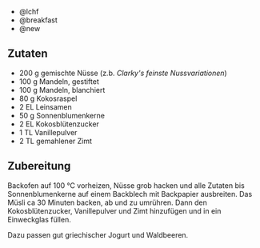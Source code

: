 - @lchf
- @breakfast
- @new

## Zutaten
- 200 g     gemischte Nüsse (z.b. *Clarky's feinste Nussvariationen*)
- 100 g     Mandeln, gestiftet
- 100 g     Mandeln, blanchiert
- 80 g      Kokosraspel
- 2 EL      Leinsamen
- 50 g      Sonnenblumenkerne
- 2 EL      Kokosblütenzucker
- 1 TL      Vanillepulver
- 2 TL      gemahlener Zimt

## Zubereitung
Backofen auf 100 ℃ vorheizen, Nüsse grob hacken und alle Zutaten bis Sonnenblumenkerne auf einem Backblech mit Backpapier ausbreiten. Das Müsli ca 30 Minuten backen, ab und zu umrühren. Dann den Kokosblütenzucker, Vanillepulver und Zimt hinzufügen und in ein Einweckglas füllen.

Dazu passen gut griechischer Jogurt und Waldbeeren.
